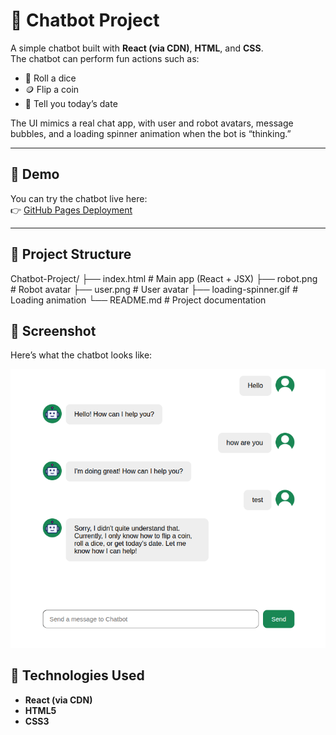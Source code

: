 # 🤖 Chatbot Project

A simple chatbot built with **React (via CDN)**, **HTML**, and **CSS**.  
The chatbot can perform fun actions such as:

- 🎲 Roll a dice  
- 🪙 Flip a coin  
- 📅 Tell you today’s date  

The UI mimics a real chat app, with user and robot avatars, message bubbles, and a loading spinner animation when the bot is “thinking.”

---

## 🚀 Demo
You can try the chatbot live here:  
👉 [GitHub Pages Deployment](https://AsmaNord.github.io/Chatbot-Project/)

---

## 📂 Project Structure
Chatbot-Project/
├── index.html # Main app (React + JSX)
├── robot.png # Robot avatar
├── user.png # User avatar
├── loading-spinner.gif # Loading animation
└── README.md # Project documentation
## 📸 Screenshot

Here’s what the chatbot looks like:

![Chatbot Screenshot](screenshot.png)



## 🎨 Technologies Used

- **React (via CDN)**
- **HTML5**
- **CSS3**

